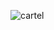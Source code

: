 ![cartel](https://github.com/mathieuwillett/h24-v11_inspirations_willett/assets/143769896/c4d572de-04bb-45a9-8fe8-40bac41bc245)
